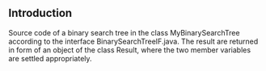 ## Introduction
Source code of a binary search tree in the class MyBinarySearchTree according to the interface BinarySearchTreeIF.java. The result are returned in form of an object of the class Result, where the two member variables are settled appropriately.
